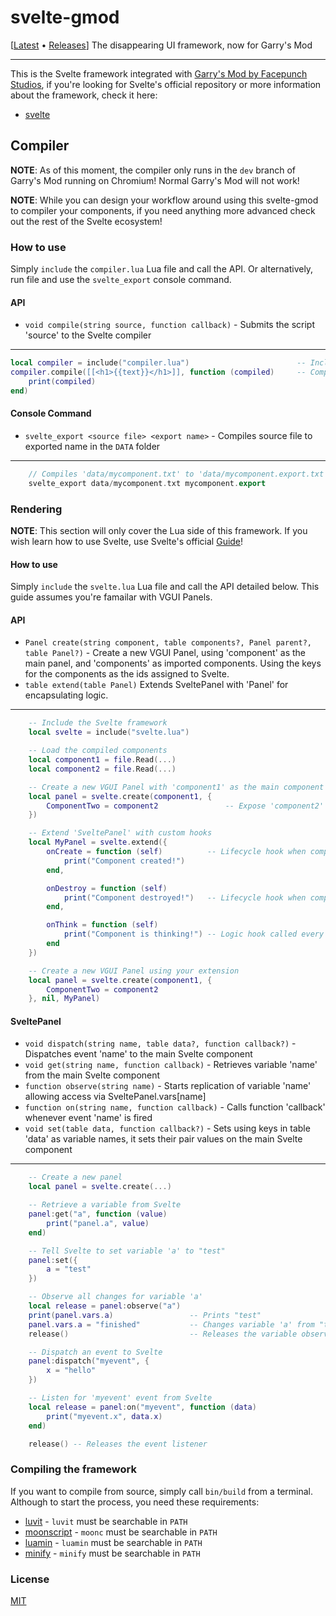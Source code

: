 # svelte-gmod
[[Latest](https://github.com/novacbn/svelte-gmod/releases/latest) &bullet; [Releases](https://github.com/novacbn/svelte-gmod/releases)]
The disappearing UI framework, now for Garry's Mod

---

This is the Svelte framework integrated with [Garry's Mod by Facepunch Studios](https://gmod.facepunch.com), if you're looking for Svelte's official repository or more information about the framework, check it here:

* [svelte](https://github.com/sveltejs/svelte)

## Compiler
**NOTE**: As of this moment, the compiler only runs in the ``dev`` branch of Garry's Mod running on Chromium! Normal Garry's Mod will not work!

**NOTE**: While you can design your workflow around using this svelte-gmod to compiler your components, if you need anything more advanced check out the rest of the Svelte ecosystem!

### How to use
Simply ``include`` the ``compiler.lua`` Lua file and call the API. Or alternatively, run file and use the ``svelte_export`` console command.

#### API
* ``void compile(string source, function callback)`` - Submits the script 'source' to the Svelte compiler
---
```lua
local compiler = include("compiler.lua")                        -- Include the compiler
compiler.compile([[<h1>{{text}}</h1>]], function (compiled)     -- Compile a Svelte component
    print(compiled)
end)
```

#### Console Command
* ``svelte_export <source file> <export name>`` - Compiles source file to exported name in the ``DATA`` folder
---
```c++
    // Compiles 'data/mycomponent.txt' to 'data/mycomponent.export.txt'
    svelte_export data/mycomponent.txt mycomponent.export
```

### Rendering
**NOTE**: This section will only cover the Lua side of this framework. If you wish learn how to use Svelte, use Svelte's official [Guide](https://svelte.technology/guide)!

#### How to use
Simply ``include`` the ``svelte.lua`` Lua file and call the API detailed below. This guide assumes you're famailar with VGUI Panels.

#### API
* ``Panel create(string component, table components?, Panel parent?, table Panel?)`` - Create a new VGUI Panel, using 'component' as the main panel, and 'components' as imported components. Using the keys for the components as the ids assigned to Svelte.
* ``table extend(table Panel)`` Extends SveltePanel with 'Panel' for encapsulating logic.
---
```lua
    -- Include the Svelte framework
    local svelte = include("svelte.lua")

    -- Load the compiled components
    local component1 = file.Read(...)
    local component2 = file.Read(...)

    -- Create a new VGUI Panel with 'component1' as the main component
    local panel = svelte.create(component1, {
        ComponentTwo = component2               -- Expose 'component2' as 'ComponentTwo' to Svelte
    })

    -- Extend 'SveltePanel' with custom hooks
    local MyPanel = svelte.extend({
        onCreate = function (self)          -- Lifecycle hook when component is created
            print("Component created!")
        end,

        onDestroy = function (self)
            print("Component destroyed!")   -- Lifecycle hook when component is about to be destroyed
        end,

        onThink = function (self)
            print("Component is thinking!") -- Logic hook called every frame
        end
    })

    -- Create a new VGUI Panel using your extension
    local panel = svelte.create(component1, {
        ComponentTwo = component2
    }, nil, MyPanel)
```

#### SveltePanel
* ``void dispatch(string name, table data?, function callback?)`` - Dispatches event 'name' to the main Svelte component
* ``void get(string name, function callback)`` - Retrieves variable 'name' from the main Svelte component
* ``function observe(string name)`` - Starts replication of variable 'name' allowing access via SveltePanel.vars[name]
* ``function on(string name, function callback)`` - Calls function 'callback' whenever event 'name' is fired
* ``void set(table data, function callback?)`` - Sets using keys in table 'data' as variable names, it sets their pair values on the main Svelte component
---
```lua
    -- Create a new panel
    local panel = svelte.create(...)

    -- Retrieve a variable from Svelte
    panel:get("a", function (value)
        print("panel.a", value)
    end)

    -- Tell Svelte to set variable 'a' to "test"
    panel:set({
        a = "test"
    })

    -- Observe all changes for variable 'a'
    local release = panel:observe("a")
    print(panel.vars.a)                 -- Prints "test"
    panel.vars.a = "finished"           -- Changes variable 'a' from "test" to "finished"
    release()                           -- Releases the variable observer

    -- Dispatch an event to Svelte
    panel:dispatch("myevent", {
        x = "hello"
    })

    -- Listen for 'myevent' event from Svelte
    local release = panel:on("myevent", function (data)
        print("myevent.x", data.x)
    end)

    release() -- Releases the event listener
```

### Compiling the framework
If you want to compile from source, simply call ``bin/build`` from a terminal. Although to start the process, you need these requirements:
* [luvit](https://luvit.io/) - ``luvit`` must be searchable in ``PATH``
* [moonscript](http://moonscript.org) - ``moonc`` must be searchable in ``PATH``
* [luamin](https://github.com/mathiasbynens/luamin) - ``luamin`` must be searchable in ``PATH``
* [minify](github.com/coderaiser/minify) - ``minify`` must be searchable in ``PATH``

### License

[MIT](LICENSE)

